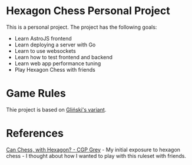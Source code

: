 # Hexagon Chess Personal Project

This is a personal project. The project has the following goals:
- Learn AstroJS frontend
- Learn deploying a server with Go
- Learn to use websockets
- Learn how to test frontend and backend
- Learn web app performance tuning
- Play Hexagon Chess with friends

# Game Rules
Thie project is based on [Gliński's variant](https://en.wikipedia.org/wiki/Hexagonal_chess#Gli%C5%84ski's_hexagonal_chess).

# References
[Can Chess, with Hexagon? - CGP Grey](https://youtu.be/bgR3yESAEVE?si=iIMn0Sk-XjdfO50m) - My initial exposure to hexagon chess - I thought about how I wanted to play with this ruleset with friends.

